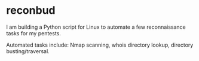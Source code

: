 # reconbud

I am building a Python script for Linux to automate a few reconnaissance tasks for my pentests.

Automated tasks include: Nmap scanning, whois directory lookup, directory busting/traversal.
